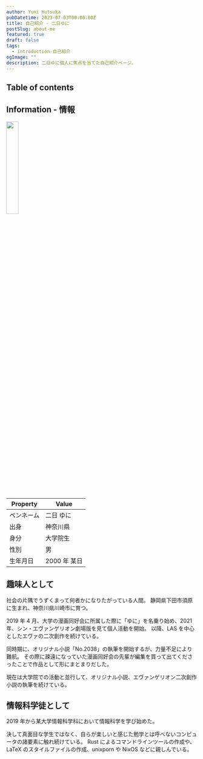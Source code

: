 ```yaml
---
author: Yuni Hutsuka
pubDatetime: 2023-07-03T00:00:00Z
title: 自己紹介 - 二日ゆに
postSlug: about-me
featured: true
draft: false
tags:
  - introduction-自己紹介
ogImage: ""
description: 二日ゆに個人に焦点を当てた自己紹介ページ。
---
```


## Table of contents

## Information - 情報

<img src="https://amaterath.com/public/images/icon.png" width=25% height=25% />

| Property   | Value        |
| ---------- | ------------ |
| ペンネーム | 二日 ゆに    |
| 出身       | 神奈川県     |
| 身分       | 大学院生     |
| 性別       | 男           |
| 生年月日   | 2000 年 某日 |

## 趣味人として

社会の片隅でうずくまって何者かになりたがっている人間。
静岡県下田市須原に生まれ、神奈川県川崎市に育つ。

2019 年 4 月、大学の漫画同好会に所属した際に「ゆに」を名乗り始め、2021 年、シン・エヴァンゲリオン劇場版を見て個人活動を開始。
以降、LAS を中心としたエヴァの二次創作を続けている。

同時期に、オリジナル小説「No.2038」の執筆を開始するが、力量不足により難航。
その際に疎遠になっていた漫画同好会の先輩が編集を買って出てくださったことで作品として形にまとまりだした。

現在は大学院での活動と並行して、オリジナル小説、エヴァンゲリオン二次創作小説の執筆を続けている。

## 情報科学徒として

2019 年から某大学情報科学科において情報科学を学び始めた。

決して真面目な学生ではなく、自らが楽しいと感じた勉学とは呼べないコンピュータの諸要素に触れ続けている。
Rust によるコマンドラインツールの作成や、LaTeX のスタイルファイルの作成、unixporn や NixOS などに親しんでいる。
